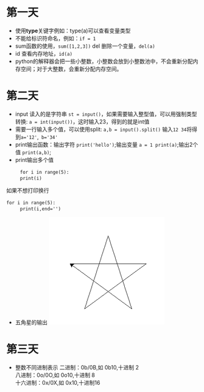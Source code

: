 # 第一天
- 使用**type**关键字例如：type(a)可以查看变量类型
- 不能给标识符命名，例如：`if = 1`
- sum函数的使用，`sum([1,2,3])` del 删除一个变量，`del(a)`
- id 查看内存地址，`id(a)`
- python的解释器会把一些小整数，小整数会放到小整数池中，不会重新分配内存空间；对于大整数，会重新分配内存空间。
# 第二天
- input 读入的是字符串
`st = input()`，如果需要输入整型值，可以用强制类型转换: `a = int(input())`，这时输入23，得到的就是int值
- 需要一行输入多个值，可以使用split: `a,b = input().split()` 输入`12 34`将得到`a='12'`,` b='34'` 
- print输出函数：输出字符 `print('hello')`;输出变量 `a = 1 print(a)`;输出2个值 `print(a,b)`;
- print输出多个值
```
     for i in range(5):
     print(i)
```
如果不想打印换行
```
for i in range(5):
     print(i,end='')
```
- 五角星的输出
![五角星](https://github.com/hablee/pythonLearning/blob/master/图片/五角星.png)
# 第三天
- 整数不同进制表示
二进制：0b/0B,如 0b10,十进制 2  
八进制：0o/0O,如 0o10,十进制 8  
十六进制：0x/0X,如 0x10,十进制16  
